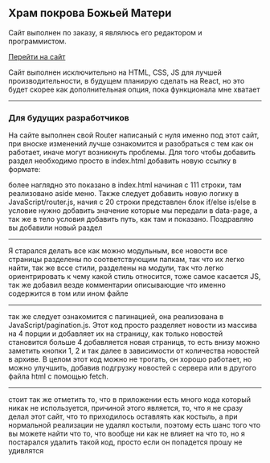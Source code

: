 ## Храм покрова Божьей Матери

Сайт выполнен по заказу, я являлюсь его редактором и программистом. 

[Перейти на сайт](https://grimprog-design.github.io/for-church/?page=home)

Сайт выполнен исключительно на HTML, CSS, JS для лучшей производительности, в будущем планирую сделать на React, но это будет скорее как дополнительная опция, пока функционала мне хватает

---

### Для будущих разработчиков

На сайте выполнен свой Router написаный с нуля именно под этот сайт, при вноске изменений лучше ознакомится и разобраться с тем как он работает, иначе могут возникнуть проблемы. Для того чтобы добавить раздел необходимо просто в index.html добавить новую ссылку в формате:

<!-- <a href="#" data-page="лучше писать название файла без расширения .html">Новый раздел</a> -->

более наглядно это показано в index.html начиная с 111 строки, там реализовано aside меню. Также следует добавить новую логику в JavaScript/router.js, начия с 20 строки представлен блок if/else is/else в условие нужно добавить значение которые мы передали в data-page, а так же в тело условия добавить путь, как там и показано. Поздравляю вы добавили новый раздел 

---

Я старался делать все как можно модульным, все новости все страницы разделены по соответствующим папкам, так что их легко найти, так же вссе стили, разделены на модули, так что легко ориентрировать к чему какой стиль относится, тоже самое касается JS, так же добавил везде комментарии описывающие что именно содержится в том или ином файле

---

так же следует ознакомится с пагинацией, она реализована в JavaScript/pagination.js. Этот код просто разделяет новости из массива на 4 порции и добавляет их на страницу, как только новостей становится больше 4 добавляется новая страницв, то есть внизу можно заметить кнопки 1, 2 и так далее в зависимости от количества новостей в архиве. В целом этот код можно не трогать, он хорошо работает, но можно улучшить, добавив подгрузку новостей с сервера или в другого файла html с помощью fetch. 

---

стоит так же отметить то, что в приложении есть много кода который никак не используется, причиной этого является, то, что я не сразу делал этот сайт, что то приходилось оставлять как костыль, а при нормальной реализации не удалял костыли, поэтому есть шанс того что вы можете найти что то, что вообще ни как не влияет на что то, но я постарался удалить такой код, просто если он попадется прошу не удивлятся